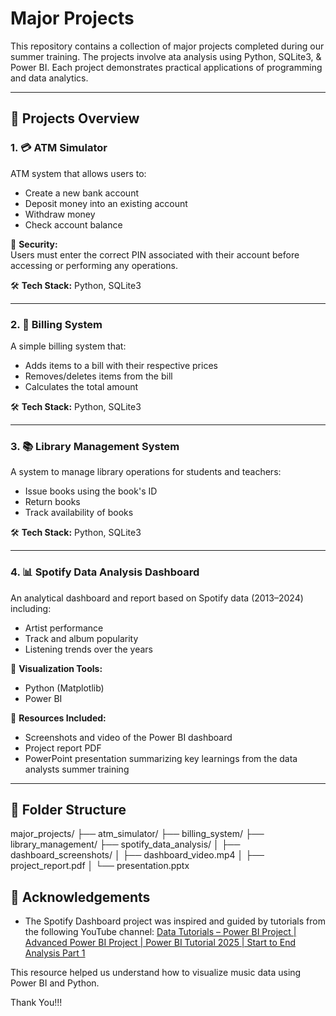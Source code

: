 # Major Projects

This repository contains a collection of major projects completed during our summer training. The projects involve ata analysis using Python, SQLite3, & Power BI. Each project demonstrates practical applications of programming and data analytics.

---

## 📁 Projects Overview

### 1. 💳 ATM Simulator
ATM system that allows users to:
- Create a new bank account
- Deposit money into an existing account
- Withdraw money
- Check account balance

🔐 **Security:**  
Users must enter the correct PIN associated with their account before accessing or performing any operations.

🛠️ **Tech Stack:** Python, SQLite3

---

### 2. 🧾 Billing System
A simple billing system that:
- Adds items to a bill with their respective prices
- Removes/deletes items from the bill
- Calculates the total amount

🛠️ **Tech Stack:** Python, SQLite3

---

### 3. 📚 Library Management System
A system to manage library operations for students and teachers:
- Issue books using the book's ID
- Return books
- Track availability of books

🛠️ **Tech Stack:** Python, SQLite3

---

### 4. 📊 Spotify Data Analysis Dashboard
An analytical dashboard and report based on Spotify data (2013–2024) including:
- Artist performance
- Track and album popularity
- Listening trends over the years

🎨 **Visualization Tools:**
- Python (Matplotlib)
- Power BI

📎 **Resources Included:**
- Screenshots and video of the Power BI dashboard
- Project report PDF
- PowerPoint presentation summarizing key learnings from the data analysts summer training

---

## 📂 Folder Structure
major_projects/
├── atm_simulator/
├── billing_system/
├── library_management/
├── spotify_data_analysis/
│ ├── dashboard_screenshots/
│ ├── dashboard_video.mp4
│ ├── project_report.pdf
│ └── presentation.pptx

## 🙏 Acknowledgements

- The Spotify Dashboard project was inspired and guided by tutorials from the following YouTube channel:
  [Data Tutorials – Power BI Project | Advanced Power BI Project | Power BI Tutorial 2025 | Start to End Analysis Part 1](https://youtu.be/D4swB6z8mC4?si=VAVAKuljS9c-pEHe)

This resource helped us understand how to visualize music data using Power BI and Python.


Thank You!!!
